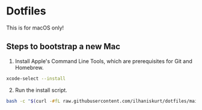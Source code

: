 # Dotfiles
This is for macOS only!

## Steps to bootstrap a new Mac

1. Install Apple's Command Line Tools, which are prerequisites for Git and Homebrew.

```zsh
xcode-select --install
```


2. Run the install script.

```zsh
bash -c "$(curl -#fL raw.githubusercontent.com/ilhaniskurt/dotfiles/main/install)"
```